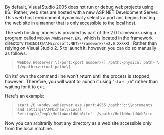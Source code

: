 

By default, Visual Studio 2005 does not run or debug web projects using IIS.  Rather, web sites are hosted with a new ASP.NET Development Server.  This web host environment dynamically selects a port and begins hosting the web site in a manner that is only accessible to the local host.

The web hosting process is provided as part of the 2.0 framework using a program called ``` WebDev.WebServer.EXE ```, which is located in the framework directory (``` %WINDIR%\\Microsoft.NET\\Framework\\v2.0.XXXXX ```).  Rather than relying on Visual Studio 2..5 to launch it, however, you can do so manually as follows:

> ``` WebDev.WebServer \[/port:<port number>\] /path:<physical path> \[/vpath:<virtual path>\] ```

On its' own the command line won't return until the process is stopped, however.  Therefore, you will want to launch it using "``` start /b ```" rather than waiting for it to exit.

Here's an example:

> ``` start /B webdev.webserver.exe /port:4955 /path:"c:\\documents and settings\\MMichael\\Local Settings\\Temp\\HelloWorldWebSite"  /vpath:/HelloWorldWebSite ```

Now you can arbitrarily host any directory as a web site accessible only from the local machine.
